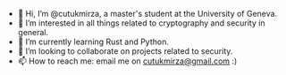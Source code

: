 - 👋 Hi, I’m @cutukmirza, a master's student at the University of Geneva.
- 👀 I’m interested in all things related to cryptography and security in general.
- 🌱 I’m currently learning Rust and Python.
- 💞️ I’m looking to collaborate on projects related to security.
- 📫 How to reach me: email me on cutukmirza@gmail.com :)

<!---
cutukmirza/cutukmirza is a ✨ special ✨ repository because its `README.md` (this file) appears on your GitHub profile.
You can click the Preview link to take a look at your changes.
--->
